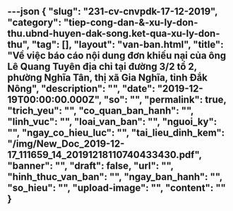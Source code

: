 ---json
{
    "slug": "231-cv-cnvpdk-17-12-2019",
    "category": "tiep-cong-dan-&-xu-ly-don-thu.ubnd-huyen-dak-song.ket-qua-xu-ly-don-thu",
    "tag": [],
    "layout": "van-ban.html",
    "title": "Về việc báo cáo nội dung đơn khiếu nại của ông Lê Quang Tuyên địa chỉ tại đường 3/2 tổ 2, phường Nghĩa Tân, thị xã Gia Nghĩa, tỉnh Đắk Nông",
    "description": "",
    "date": "2019-12-19T00:00:00.000Z",
    "so": "",
    "permalink": true,
    "trich_yeu": "",
    "co_quan_ban_hanh": "",
    "linh_vuc": "",
    "loai_van_ban": "",
    "nguoi_ky": "",
    "ngay_co_hieu_luc": "",
    "tai_lieu_dinh_kem": "/img/New_Doc_2019-12-17_111659_14_20191218110740433430.pdf",
    "banner": "",
    "draft": false,
    "url": "",
    "hinh_thuc_van_ban": "",
    "ngay_ban_hanh": "",
    "so_hieu": "",
    "upload-image": "",
    "__content__": ""
}
---

